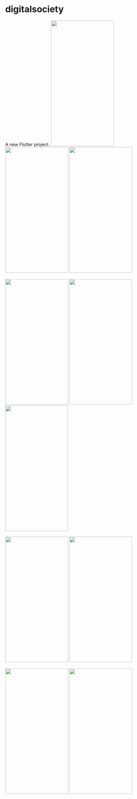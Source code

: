 # digitalsociety

A new Flutter project.
<img src="https://github.com/DevAgarwal2/Digital-Society/assets/104455793/579aa63f-8257-40ba-a550-53d914799c34" height="400" width="200">
<img src="https://github.com/DevAgarwal2/Digital-Society/assets/104455793/73c6ac24-cfec-442d-a462-47fadabd802b" height="400" width="200">
<img src="https://github.com/DevAgarwal2/Digital-Society/assets/104455793/34398142-d91e-4c2f-a13b-7b12216e33e1" height="400" width="200">
<br><br>
<img src="https://github.com/DevAgarwal2/Digital-Society/assets/104455793/62757a58-01cd-4fb9-ae69-3fbe48903e13" height="400" width="200">
<img src="https://github.com/DevAgarwal2/Digital-Society/assets/104455793/ad5a8f49-673a-4e73-b041-305599a9086a" height="400" width="200">
<img src="https://github.com/DevAgarwal2/Digital-Society/assets/104455793/1d43732d-b9f6-4d55-a513-b9d03ed26e6c" height="400" width="200">
<br><br>
<img src="https://github.com/DevAgarwal2/Digital-Society/assets/104455793/724015c9-a425-455e-992f-ff02a8122a0c" height="400" width="200">
<img src="https://github.com/DevAgarwal2/Digital-Society/assets/104455793/117efb88-4e89-4215-bbbe-85bea25c79b8" height="400" width="200">
<br><br>
<img src="https://github.com/DevAgarwal2/Digital-Society/assets/104455793/011c66d0-d808-4264-a9bc-0b470fb8f592" height="400" width="200">
<img src="https://github.com/DevAgarwal2/Digital-Society/assets/104455793/3d63be63-e67b-4323-bd56-5ac31daed3bd" height="400" width="200">


